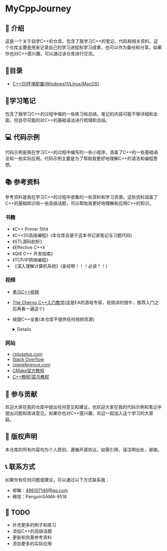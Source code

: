 # MyCppJourney

## 📖 介绍

这是一个关于自学C++的仓库，包含了我学习C++的笔记、代码和相关资料。这个仓库主要是用来记录自己的学习进程和学习成果，也可以作为备份和分享。如果你也对C++感兴趣，可以通过该仓库进行交流。

## 🎯目录

- [C++20环境配置(Windows11/Linux/MacOS)](https://github.com/Penguin-SAMA/MyCppJourney/blob/main/Professional%20C%2B%2B/ch0/C%2B%2B20环境配置.md)

## 📝学习笔记

包含了我学习C++的过程中做的一些练习和总结。笔记的内容可能不够详细和全面，但会尽可能的对C++的基础语法进行梳理和总结。

## 💻 代码示例

代码示例是我在学习C++的过程中编写的一些小程序，涵盖了C++的一些基础语法和一些实际应用。代码示例主要是为了帮助我更好地理解C++的语法和编程思想。

## 📚 参考资料

参考资料是我在学习C++的过程中收集的一些资料和学习资源。这些资料涵盖了C++的基础知识和一些高级话题，可以帮助我更好地理解和应用C++的知识。

### 书籍

- 《C++ Primer 5th》
- 《C++20高级编程》(本仓库会基于这本书记录笔记与习题代码)
- 《STL源码剖析》
- 《Effective C++》
- 《Qt6 C++ 开发指南》
- 《TCP/IP网络编程》
- 《深入理解计算机系统》(圣经啊！！！必读！！)

### 视频

- [黑马C++视频](https://www.bilibili.com/video/BV1et411b73Z)

- [The Cherno C++入门教学](https://www.bilibili.com/video/BV1Wd4y1t7fZ)(这是EA的游戏专家，视频讲的很牛，推荐入门之后再看一遍这个)

- 侯捷C++全套(本仓库不提供任何视频资源)

  <details>
      <ul>
          <li>面向对象上、下</li>
          <li>STL与泛型编程</li>
          <li>新标准C++11&14</li>
  		<li>内存管理机制</li>
  		<li>C++的程序的生前死后</li>
  		<li>C++设计模式</li>
      </ul>
  </details>

### 网站

- [cplusplus.com](cplusplus.com)
- [Stack Overflow](stackoverflow.com)
- [cppreference.com](cppreference.com)
- [CMake官方教程](cmake.org/cmake/help/latest/guide/tutorial/index.html)
- [C++教程|菜鸟教程](https://www.runoob.com/cplusplus/cpp-tutorial.html)

## 🤝 参与贡献

欢迎大家在我的仓库中提出任何意见和建议，也欢迎大家在我的代码示例和笔记中提出问题和改进意见。如果你也对C++感兴趣，欢迎一起加入这个学习的大家庭。

## 📄 版权声明

本仓库的所有内容均为个人原创，遵循开源协议。如需引用，请注明出处，谢谢。

## 📞 联系方式

如果你有任何问题或建议，可以通过以下方式联系我：

- 邮箱：[496107146@qq.com](mailto:496107146@qq.com)
- 微信：PenguinSAMA-9518

## 📌 TODO

-  补充更多的例子和练习
-  添加C++的高级话题
-  更新和完善参考资料
-  添加更多的实际应用
